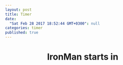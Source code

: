 ```yaml
---
layout: post
title: Timer
date: 
  "Sat Feb 28 2017 18:52:44 GMT+0300": null
categories: timer
published: true
---
```


<h1 align="center"> IronMan starts in </h1>
<br>
<script src="http://megatimer.ru/s/0597f730e96b356c20bf6ace0ae4149e.js"></script>

<br>
<br>
<br>


